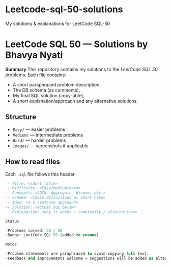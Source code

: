# Leetcode-sql-50-solutions
My solutions &amp; explanations for LeetCode SQL-50
# LeetCode SQL 50 — Solutions by Bhavya Nyati

**Summary**
This repository contains my solutions to the _LeetCode SQL 50_ problems. Each file contains:
- A short paraphrased problem description,
- The DB schema (as comments),
- My final SQL solution (copy-able),
- A short explanation/approach and any alternative solutions.

## Structure
- `Easy/` — easier problems
- `Medium/` — intermediate problems
- `Hard/` — harder problems
- `images/` — screenshots if applicable

## How to read files
Each `.sql` file follows this header
```sql
-- Title: <short title>
-- Difficulty: <Easy/Medium/Hard>
-- Concepts: <JOIN, Aggregate, Window, etc.>
-- Schema: <table definitions or short note>
-- Idea: <1-2 sentence approach>
-- Solution: <actual SQL below>
-- Explanation: <why it works / complexity / alternatives>

Status

-Problems solved: 50 / 50
-Badge: LeetCode SQL 50 (added to resume)

Notes

-Problem statements are paraphrased to avoid copying full text.
-Feedback and improvements welcome — suggestions will be added as alternate solutions.




